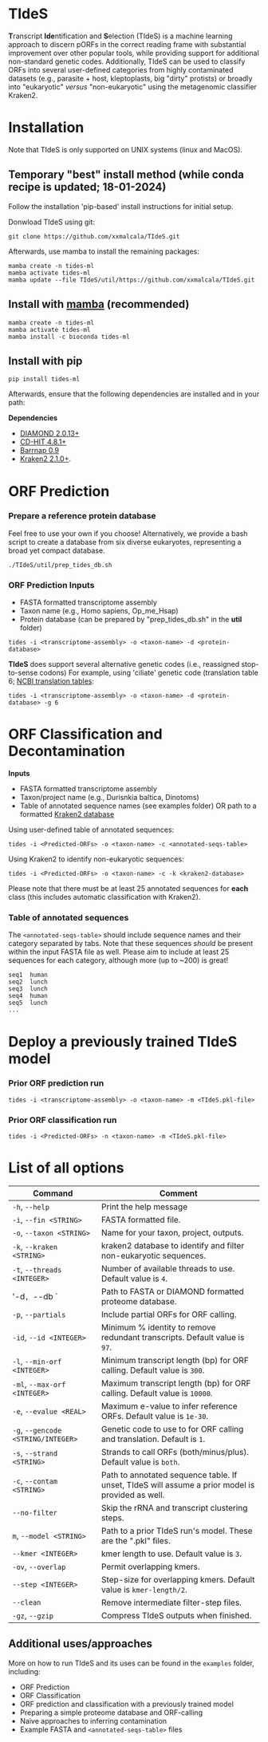 # TIdeS

**T**ranscript **Ide**ntification and **S**election (TIdeS) is a machine learning approach to discern pORFs in the correct reading frame with substantial improvement over other popular tools, while providing support for additional non-standard genetic codes. Additionally, TIdeS can be used to classify ORFs into several user-defined categories from highly contaminated datasets (e.g., parasite + host, kleptoplasts, big "dirty" protists) or broadly into "eukaryotic" _versus_ "non-eukaryotic" using the metagenomic classifier Kraken2.

# Installation
Note that TIdeS is only supported on UNIX systems (linux and MacOS).

## Temporary "best" install method (while conda recipe is updated; 18-01-2024)

Follow the installation 'pip-based' install instructions for initial setup.

Donwload TIdeS using git:

```
git clone https://github.com/xxmalcala/TIdeS.git
```

Afterwards, use mamba to install the remaining packages:
```
mamba create -n tides-ml
mamba activate tides-ml
mamba update --file TIdeS/util/https://github.com/xxmalcala/TIdeS.git
```

## Install with [mamba](https://mamba.readthedocs.io/en/latest/index.html) (recommended)
```
mamba create -n tides-ml
mamba activate tides-ml
mamba install -c bioconda tides-ml
```

## Install with pip
```
pip install tides-ml
```

Afterwards, ensure that the following dependencies are installed and in your path:

**Dependencies**
+ [DIAMOND 2.0.13+](https://github.com/bbuchfink/diamond)
+ [CD-HIT 4.8.1+](https://github.com/weizhongli/cdhit)
+ [Barrnap 0.9](https://github.com/tseemann/barrnap)
+ [Kraken2 2.1.0+](https://github.com/DerrickWood/kraken2).


# ORF Prediction
### Prepare a reference protein database

Feel free to use your own if you choose!
Alternatively, we provide a bash script to create a database from six diverse eukaryotes, representing a broad yet compact database.

```
./TIdeS/util/prep_tides_db.sh
```
 
### ORF Prediction Inputs
- FASTA formatted transcriptome assembly
- Taxon name (e.g., Homo sapiens, Op_me_Hsap)
- Protein database (can be prepared by "prep_tides_db.sh" in the **util** folder)

```
tides -i <transcriptome-assembly> -o <taxon-name> -d <protein-database>
```

**TIdeS** does support several alternative genetic codes (i.e., reassigned stop-to-sense codons)
For example, using 'ciliate' genetic code (translation table 6; [NCBI translation tables](https://www.ncbi.nlm.nih.gov/Taxonomy/Utils/wprintgc.cgi):

```
tides -i <transcriptome-assembly> -o <taxon-name> -d <protein-database> -g 6
```

# ORF Classification and Decontamination
**Inputs**
- FASTA formatted transcriptome assembly
- Taxon/project name (e.g., Durisnkia baltica, Dinotoms)
- Table of annotated sequence names (see examples folder) OR path to a formatted [Kraken2 database](https://benlangmead.github.io/aws-indexes/k2)

Using user-defined table of annotated sequences:
```
tides -i <Predicted-ORFs> -o <taxon-name> -c <annotated-seqs-table>
```

Using Kraken2 to identify non-eukaryotic sequences:
```
tides -i <Predicted-ORFs> -o <taxon-name> -c -k <kraken2-database>
```

Please note that there must be at least 25 annotated sequences for **each** class (this includes automatic classification with Kraken2).

### Table of annotated sequences
The `<annotated-seqs-table>` should include sequence names and their category separated by tabs. Note that these sequences _should_ be present within the input FASTA file as well. Please aim to include at least 25 sequences for each category, although more (up to ~200) is great!

```
seq1  human
seq2  lunch
seq3  lunch
seq4  human
seq5  lunch
...
```

# Deploy a previously trained TIdeS model
### Prior ORF prediction run
```
tides -i <transcriptome-assembly> -o <taxon-name> -m <TIdeS.pkl-file>
```

### Prior ORF classification run
```
tides -i <Predicted-ORFs> -n <taxon-name> -m <TIdeS.pkl-file>
```

# List of all options

|    Command                |  Comment  |
|---------------------------|-----------|
| `-h`, `--help`  | Print the help message |
| `-i`, `--fin <STRING>`  | FASTA formatted file. |
| `-o`, `--taxon <STRING>`  | Name for your taxon, project, outputs. |
| `-k`, `--kraken <STRING>`  | kraken2 database to identify and filter non-eukaryotic sequences. |
| `-t`, `--threads <INTEGER>`  | Number of available threads to use. Default value is `4`. |
| '-d`, `--db <STRING>`  | Path to FASTA or DIAMOND formatted proteome database. |
| `-p`, `--partials`  | Include partial ORFs for ORF calling. |
| `-id`, `--id <INTEGER>`  | Minimum % identity to remove redundant transcripts. Default value is `97`. |
| `-l`, `--min-orf <INTEGER>`  | Minimum transcript length (bp) for ORF calling. Default value is `300`. |
| `-ml`, `--max-orf <INTEGER>`  | Maximum transcript length (bp) for ORF calling. Default value is `10000`. |
| `-e`, `--evalue <REAL>`  | Maximum e-value to infer reference ORFs. Default value is `1e-30`. |
| `-g`, `--gencode <STRING/INTEGER>`  | Genetic code to use to for ORF calling and translation. Default is `1`. |
| `-s`, `--strand <STRING>`  | Strands to call ORFs (both/minus/plus). Default value is `both`. |
| `-c`, `--contam <STRING>`  | Path to annotated sequence table. If unset, TIdeS will assume a prior model is provided as well. |
| `--no-filter` | Skip the rRNA and transcript clustering steps. |
| `m`, `--model <STRING>`  | Path to a prior TIdeS run's model. These are the ".pkl" files. |
| `--kmer <INTEGER>`  | kmer length to use. Default value is `3`. |
| `-ov`, `--overlap`  | Permit overlapping kmers. |
| `--step <INTEGER>`  | Step-size for overlapping kmers. Default value is `kmer-length/2`. | 
| `--clean`  | Remove intermediate filter-step files. |
| `-gz`, `--gzip`  | Compress TIdeS outputs when finished. | 

## Additional uses/approaches
More on how to run TIdeS and its uses can be found in the ```examples``` folder, including:
+ ORF Prediction
+ ORF Classification
+ ORF prediction and classification with a previously trained model
+ Preparing a simple proteome database and ORF-calling
+ Naive approaches to inferring contamination
+ Example FASTA and `<annotated-seqs-table>` files
